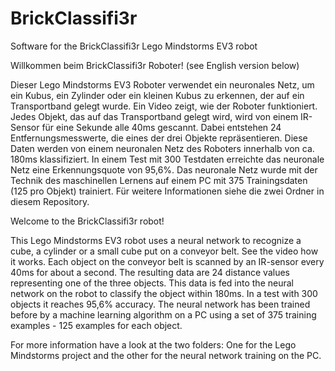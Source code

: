 # BrickClassifi3r
Software for the BrickClassifi3r Lego Mindstorms EV3 robot

Willkommen beim BrickClassifi3r Roboter!
(see English version below)

Dieser Lego Mindstorms EV3 Roboter verwendet ein neuronales Netz, um ein Kubus, ein Zylinder oder ein kleinen Kubus
zu erkennen, der auf ein Transportband gelegt wurde. Ein Video zeigt, wie der Roboter funktioniert. Jedes Objekt, das 
auf das Transportband gelegt wird, wird von einem IR-Sensor für eine Sekunde alle 40ms gescannt. 
Dabei entstehen 24 Entfernungsmesswerte, die eines der drei Objekte repräsentieren.  Diese Daten werden
von einem neuronalen Netz des Roboters innerhalb von ca. 180ms klassifiziert. 
In einem Test mit 300 Testdaten erreichte das neuronale Netz eine Erkennungsquote von 95,6%.
Das neuronale Netz wurde mit der Technik des maschinellen Lernens auf einem PC mit 375 Trainingsdaten 
(125 pro Objekt) trainiert. 
Für weitere Informationen siehe die zwei Ordner in diesem Repository.  

Welcome to the BrickClassifi3r robot!

This Lego Mindstorms EV3 robot uses a neural network to recognize a cube, a cylinder or a small cube put on a conveyor belt. 
See the video how it works. Each object on the conveyor belt is scanned by an IR-sensor every 40ms for about a second. 
The resulting data are 24 distance values representing one of the three objects. 
This data is fed into the neural network on the robot to classify the object within 180ms.
In a test with 300 objects it reaches 95,6% accuracy.
The neural network has been trained before by a machine learning algorithm on a PC using a set of 
375 training examples - 125 examples for each object. 
 
For more information have a look at the two folders: One for the Lego Mindstorms project and the other
for the neural network training on the PC.
 
